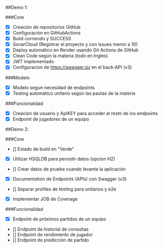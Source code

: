 ##Demo 1:

###Core
- [x] Creación de repositorios GitHub
- [x] Configuración en GitHubActions
- [x] Build corriendo y SUCCESS
- [x] SonarCloud (Registrar el proyecto y con issues menor a 10)
- [x] Deploy automático en Render usando Git Actions de GitHub
- [x] Clean Code según la materia (todo en Ingles)
- [x] JWT implementado
- [x] Configuracion de https://swagger.io/ en el back-API (v3)

###Modelo
- [x] Modelo segun necesidad de endpoints
- [x] Testing automático unitario según las pautas de la materia

###Funcionalidad
- [x] Creacion de usuario y ApiKEY para acceder al resto de los endpoints
- [x] Endpoint de jugadores de un equipo

##Demo 2:

###Core
- [] Estado de build en "Verde"
- [x] Utilizar HSQLDB para persistir datos (opcion H2)
- [] Crear datos de prueba cuando levanta la aplicación
- [x] Documentation de Endpoints (APIs) con Swagger (v3)
- [] Separar profiles de testing para unitarios y e2e
- [x] Implementar JOB de Coverage

###Funcionalidad
- [x] Endpoint de próximos partidos de un equipo
- [] Endpoint de historial de consultas
- [] Endpoint de rendimiento de jugador
- [] Endpoint de predicción de partido

